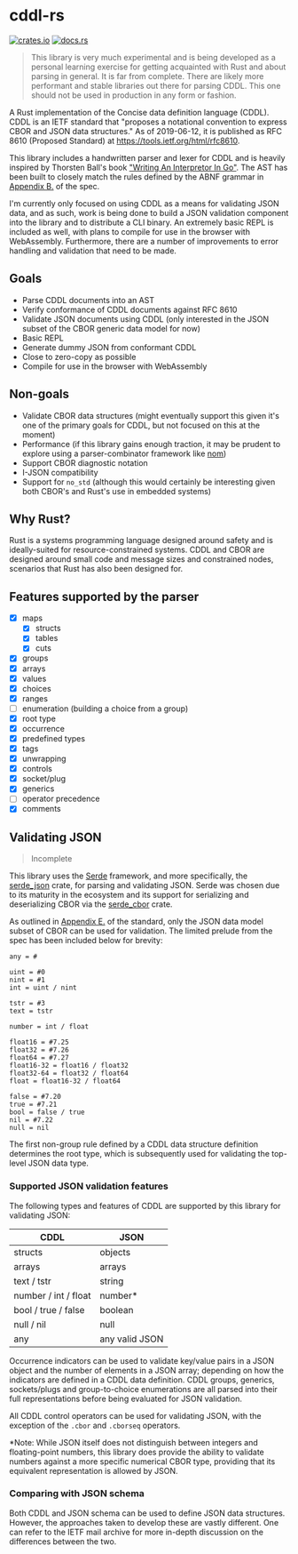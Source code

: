 # cddl-rs

[![crates.io](https://img.shields.io/crates/v/cddl.svg)](https://crates.io/crates/cddl) [![docs.rs](https://docs.rs/cddl/badge.svg)](https://docs.rs/cddl)

> This library is very much experimental and is being developed as a personal learning exercise for getting acquainted with Rust and about parsing in general. It is far from complete. There are likely more performant and stable libraries out there for parsing CDDL. This one should not be used in production in any form or fashion.

A Rust implementation of the Concise data definition language (CDDL). CDDL is an IETF standard that "proposes a notational convention to express CBOR and JSON data structures." As of 2019-06-12, it is published as RFC 8610 (Proposed Standard) at https://tools.ietf.org/html/rfc8610.

This library includes a handwritten parser and lexer for CDDL and is heavily inspired by Thorsten Ball's book ["Writing An Interpretor In Go"](https://interpreterbook.com/). The AST has been built to closely match the rules defined by the ABNF grammar in [Appendix B.](https://tools.ietf.org/html/rfc8610#appendix-B) of the spec.

I'm currently only focused on using CDDL as a means for validating JSON data, and as such, work is being done to build a JSON validation component into the library and to distribute a CLI binary. An extremely basic REPL is included as well, with plans to compile for use in the browser with WebAssembly. Furthermore, there are a number of improvements to error handling and validation that need to be made.

## Goals

- Parse CDDL documents into an AST
- Verify conformance of CDDL documents against RFC 8610
- Validate JSON documents using CDDL (only interested in the JSON subset of the CBOR generic data model for now)
- Basic REPL
- Generate dummy JSON from conformant CDDL
- Close to zero-copy as possible
- Compile for use in the browser with WebAssembly

## Non-goals

- Validate CBOR data structures (might eventually support this given it's one of the primary goals for CDDL, but not focused on this at the moment)
- Performance (if this library gains enough traction, it may be prudent to explore using a parser-combinator framework like [nom](https://github.com/Geal/nom))
- Support CBOR diagnostic notation
- I-JSON compatibility
- Support for `no_std` (although this would certainly be interesting given both CBOR's and Rust's use in embedded systems)

## Why Rust?

Rust is a systems programming language designed around safety and is ideally-suited for resource-constrained systems. CDDL and CBOR are designed around small code and message sizes and constrained nodes, scenarios that Rust has also been designed for.

## Features supported by the parser

- [x] maps
  - [x] structs
  - [x] tables
  - [x] cuts
- [x] groups
- [x] arrays
- [x] values
- [x] choices
- [x] ranges
- [ ] enumeration (building a choice from a group)
- [x] root type
- [x] occurrence
- [x] predefined types
- [X] tags
- [x] unwrapping
- [x] controls
- [x] socket/plug
- [x] generics
- [ ] operator precedence
- [x] comments

## Validating JSON

> Incomplete

This library uses the [Serde](https://serde.rs/) framework, and more specifically, the [serde_json](https://crates.io/crates/serde_json) crate, for parsing and validating JSON. Serde was chosen due to its maturity in the ecosystem and its support for serializing and deserializing CBOR via the [serde_cbor](https://crates.io/crates/serde_cbor) crate.

As outlined in [Appendix E.](https://tools.ietf.org/html/rfc8610#appendix-E) of the standard, only the JSON data model subset of CBOR can be used for validation. The limited prelude from the spec has been included below for brevity:

```
any = #

uint = #0
nint = #1
int = uint / nint

tstr = #3
text = tstr

number = int / float

float16 = #7.25
float32 = #7.26
float64 = #7.27
float16-32 = float16 / float32
float32-64 = float32 / float64
float = float16-32 / float64

false = #7.20
true = #7.21
bool = false / true
nil = #7.22
null = nil
```

The first non-group rule defined by a CDDL data structure definition determines the root type, which is subsequently used for validating the top-level JSON data type.

### Supported JSON validation features

The following types and features of CDDL are supported by this library for validating JSON:

|CDDL|JSON|
|----|----|
|structs|objects|
|arrays|arrays|
|text / tstr|string|
|number / int / float|number*|
|bool / true / false|boolean|
|null / nil|null|
|any|any valid JSON|

Occurrence indicators can be used to validate key/value pairs in a JSON object and the number of elements in a JSON array; depending on how the indicators are defined in a CDDL data definition. CDDL groups, generics, sockets/plugs and group-to-choice enumerations are all parsed into their full representations before being evaluated for JSON validation.

All CDDL control operators can be used for validating JSON, with the exception of the `.cbor` and `.cborseq` operators.

*Note: While JSON itself does not distinguish between integers and floating-point numbers, this library does provide the ability to validate numbers against a more specific numerical CBOR type, providing that its equivalent representation is allowed by JSON.

### Comparing with JSON schema

Both CDDL and JSON schema can be used to define JSON data structures. However, the approaches taken to develop these are vastly different. One can refer to the IETF mail archive for more in-depth discussion on the differences between the two.